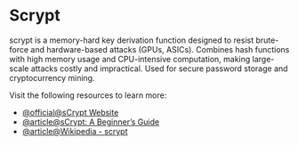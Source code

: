 # Scrypt

scrypt is a memory-hard key derivation function designed to resist brute-force and hardware-based attacks (GPUs, ASICs). Combines hash functions with high memory usage and CPU-intensive computation, making large-scale attacks costly and impractical. Used for secure password storage and cryptocurrency mining.

Visit the following resources to learn more:

- [@official@sCrypt Website](https://scrypt.io/)
- [@article@sCrypt: A Beginner’s Guide](https://medium.com/@yusufedresmaina/scrypt-a-beginners-guide-cf1aecf8b010)
- [@article@Wikipedia - scrypt](https://en.wikipedia.org/wiki/Scrypt)
